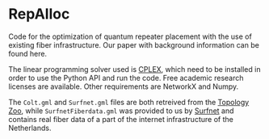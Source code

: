 # RepAlloc
Code for the optimization of quantum repeater placement with the use of existing fiber infrastructure.
Our paper with background information can be found here.

The linear programming solver used is [CPLEX](https://www.ibm.com/analytics/cplex-optimizer), which need to be installed in order to use the Python API and run the code. Free academic research licenses are available. Other requirements are NetworkX and Numpy.

The `Colt.gml` and `Surfnet.gml` files are both retreived from the [Topology Zoo](http://www.topology-zoo.org/), while `SurfnetFiberdata.gml` was provided to us by [Surfnet](https://www.surf.nl/) and contains real fiber data of a part of the internet infrastructure of the Netherlands.

